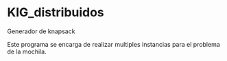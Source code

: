 # KIG_distribuidos
Generador de knapsack

Este programa se encarga de realizar multiples instancias para el problema de la mochila.
